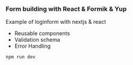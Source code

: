 ### Form building with React & Formik & Yup

Example of loginform with nextjs & react

- Reusable components
- Validation schema
- Error Handling

```npm run dev ```
